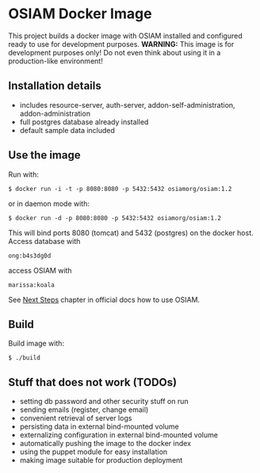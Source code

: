 OSIAM Docker Image
==================

This project builds a docker image with OSIAM installed and configured ready to 
use for development purposes. **WARNING:** This image is for development purposes 
only! Do not even think about using it in a production-like environment!

Installation details
--------------------

* includes resource-server, auth-server, addon-self-administration, addon-administration
* full postgres database already installed
* default sample data included

Use the image
--------------

Run with:

    $ docker run -i -t -p 8080:8080 -p 5432:5432 osiamorg/osiam:1.2

or in daemon mode with:

    $ docker run -d -p 8080:8080 -p 5432:5432 osiamorg/osiam:1.2

This will bind ports 8080 (tomcat) and 5432 (postgres) on the docker host.
Access database with

    ong:b4s3dg0d

access OSIAM with

    marissa:koala

See [Next Steps](https://github.com/osiam/server/wiki/detailed_reference_installation#next-steps)
chapter in official docs how to use OSIAM.

Build
-----

Build image with:

    $ ./build

Stuff that does not work (TODOs)
--------------------------------

* setting db password and other security stuff on run
* sending emails (register, change email)
* convenient retrieval of server logs
* persisting data in external bind-mounted volume
* externalizing configuration in external bind-mounted volume
* automatically pushing the image to the docker index 
* using the puppet module for easy installation
* making image suitable for production deployment
